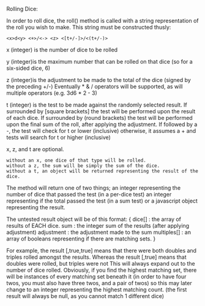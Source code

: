 Rolling Dice:

In order to roll dice, the roll() method is called with a string representation of the roll you wish to make.
This string must be constructed thusly:

    <x>d<y> <+>/<-> <z> <[t+/-]>/<(t+/-)>
    
x (integer) is the number of dice to be rolled

y (integer)is the maximum number that can be rolled on that dice (so for a six-sided dice, 6)

z (integer)is the adjustment to be made to the total of the dice (signed by the preceding +/-) Eventually * & / operators will be supported, as will multiple operators (e.g. 3d6 * 2 - 3)

t (integer) is the test to be made against the randomly selected result. If surrounded by [square brackets] the test will be performed upon the result of each dice. If surrounded by (round brackets) the test will be performed upon the final sum of the roll, after applying the adjustment. If followed by a -, the test will check for t or lower (inclusive) otherwise, it assumes a + and tests will search for t or higher (inclusive)

x, z, and t are optional.

    without an x, one dice of that type will be rolled.
    without a z, the sum will be simply the sum of the dice.
    without a t, an object will be returned representing the result of the dice.

The method will return one of two things; an integer representing the number of dice that passed the test (in a per-dice test) an integer representing if the total passed the test (in a sum test) or a javascript object representing the result.
    
The untested result object will be of this format:
{
    dice[]      : the array of results of EACH dice.
    sum         : the integer sum of the results (after applying adjustment)
    adjustment  : the adjustment made to the sum
    multiples[] : an array of booleans representing if there are matching sets.
}
    
For example, the result [,true,true] means that there were both doubles and triples rolled amongst the results.
Whereas the result [,true] means that doubles were rolled, but triples were not
This will always expand out to the number of dice rolled.
Obviously, if you find the highest matching set, there will be instances of every matching set beneath it (in order to have four twos, you must also have three twos, and a pair of twos) so this may later change to an integer representing the highest matching count.
(the first result will always be null, as you cannot match 1 different dice)
